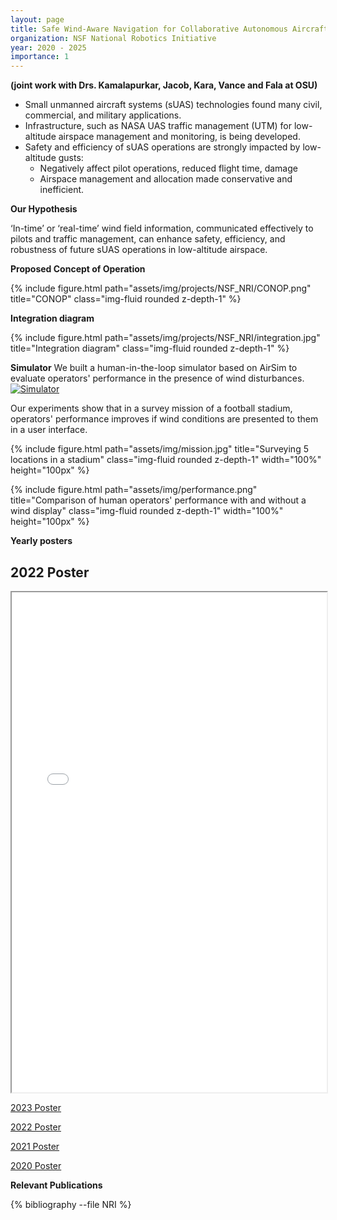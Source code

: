 ```yaml
---
layout: page
title: Safe Wind-Aware Navigation for Collaborative Autonomous Aircraft in Low Altitude Airspace
organization: NSF National Robotics Initiative
year: 2020 - 2025
importance: 1
---
```


**(joint work with Drs. Kamalapurkar, Jacob, Kara, Vance and Fala at OSU)**

- Small unmanned aircraft systems (sUAS) technologies found many civil, commercial, and military applications.
- Infrastructure, such as NASA UAS traffic management (UTM) for low-altitude airspace management and monitoring, is being developed.
- Safety and efficiency of sUAS operations are strongly impacted by low-altitude gusts:
  - Negatively affect pilot operations, reduced flight time, damage
  - Airspace management and allocation made conservative and inefficient.

**Our Hypothesis**

‘In-time’ or ‘real-time’ wind field information, communicated effectively to pilots and traffic management, can enhance safety, efficiency, and robustness of future sUAS operations in
low-altitude airspace.

**Proposed Concept of Operation**

<div class="row">
    <div class="col-sm mt-3 mt-md-0">
        {% include figure.html path="assets/img/projects/NSF_NRI/CONOP.png" title="CONOP" class="img-fluid rounded z-depth-1" %}
    </div>
</div>

**Integration diagram**

<div class="row">
    <div class="col-sm mt-3 mt-md-0">
        {% include figure.html path="assets/img/projects/NSF_NRI/integration.jpg" title="Integration diagram" class="img-fluid rounded z-depth-1" %}
    </div>
</div>

**Simulator**
We built a human-in-the-loop simulator based on AirSim to evaluate operators' performance in the presence of wind disturbances. 
[![Simulator](https://img.youtube.com/vi/pj01xTA7kRc/0.jpg)](https://www.youtube.com/watch?v=pj01xTA7kRc)

Our experiments show that in a survey mission of a football stadium, operators' performance improves if wind conditions are presented to them in a user interface. 

{% include figure.html path="assets/img/mission.jpg" title="Surveying 5 locations in a stadium" class="img-fluid rounded z-depth-1" width="100%" height="100px" %}

{% include figure.html path="assets/img/performance.png" title="Comparison of human operators' performance with and without a wind display" class="img-fluid rounded z-depth-1" width="100%" height="100px" %}


**Yearly posters** 

<h2>2022 Poster</h2>

<iframe src="/assets/pdf/BAI_H_PSNSF24_1925147.pdf" width="100%" height="800px"></iframe>

[2023 Poster](/assets/pdf/BAI_H_PSNSF24_1925147.pdf)

[2022 Poster](/assets/pdf/2022NRIPIPosterTemplate_36x24_1925147.pdf)

[2021 Poster](/assets/pdf/2021NRIPIPoster_1925147.pdf)

[2020 Poster](/assets/pdf/NRI_INT_1925147_print.pdf)

**Relevant Publications**

<div class="publications">


{% bibliography --file NRI %}


</div>
